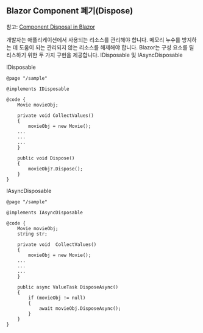 ## Blazor Component 폐기(Dispose)

참고: [Component Disposal in Blazor](https://codemurals.blogspot.com/2021/12/component-disposal-in-blazor.html)

개발자는 애플리케이션에서 사용되는 리소스를 관리해야 합니다. 메모리 누수를 방지하는 데 도움이 되는 관리되지 않는 리소스를 해제해야 합니다. Blazor는 구성 요소를 릴리스하기 위한 두 가지 구현을 제공합니다. IDisposable 및 IAsyncDisposable


IDisposable
```razor
@page "/sample"

@implements IDisposable

@code {
    Movie movieObj;

    private void CollectValues()
    {
        movieObj = new Movie();
	...
	...
	...
    }

    public void Dispose()
    {
        movieObj?.Dispose();
    }
}
```


IAsyncDisposable
```razor
@page "/sample"

@implements IAsyncDisposable

@code {
    Movie movieObj;
    string str;

    private void  CollectValues()
    {
        movieObj = new Movie();
	...
	...
	...
    }

    public async ValueTask DisposeAsync()
    {
        if (movieObj != null)
        {
            await movieObj.DisposeAsync();
        }
    }
}
```